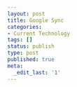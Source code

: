 ```yaml
---
layout: post
title: Google Sync
categories:
- Current Technology
tags: []
status: publish
type: post
published: true
meta:
  _edit_last: '1'
---
```


